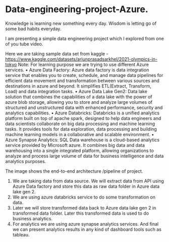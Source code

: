 # Data-engineering-project-Azure.

Knowledge is learning new something every day. Wisdom is letting go of some bad habits everyday.

I am presenting a simple data engineering project which I explored from one of you tube video.

Here we are taking sample data set from kaggle - https://www.kaggle.com/datasets/arjunprasadsarkhel/2021-olympics-in-tokyo
Note: For learning purpose we are trying to use different Azure services.
•	Azure Data Factory: Azure data factory is data integration service that enables you to create, schedule, and manage data pipelines for efficient data movement and transformation between various sources and destinations in azure and beyond. It simplifies ETL(Extract, Transform, Load) and data integration tasks.
•	Azure Data Lake Gen2: Data lake solution that combines the capabilities of a data lake with the power of azure blob storage, allowing you to store and analyze large volumes of structured and unstructured data with enhanced performance, security and analytics capabilities.
•	Azure Databricks: Databricks is a unified analytics platform built on top of apache spark, designed to help data engineers and data scientists collaborate on big data processing and machine learning tasks. It provides tools for data exploration, data processing and building machine learning models in a collaborative and scalable environment.
•	Azure Synapse Analytics: SQL Data warehouse is a cloud-based analytics service provided by Microsoft azure. It combines big data and data warehousing into a single integrated platform, allowing organizations to analyze and process large volume of data for business intelligence and data analytics purposes.



The image shows the end-to-end architecture /pipeline of project.
 

1.	We are taking data from data source. We will extract data from API using Azure Data factory and store this data as raw data folder in Azure data lake gen 2.
2.	We are using azure databricks service to do some transformation on data.
3.	Later we will store transformed data back to Azure data lake gen 2 in transformed data folder. Later this transformed data is used to do business analytics.
4.	For analytics we are using azure synapse analytics services. And final we can present analytics results in any kind of dashboard tools such as tableau.





